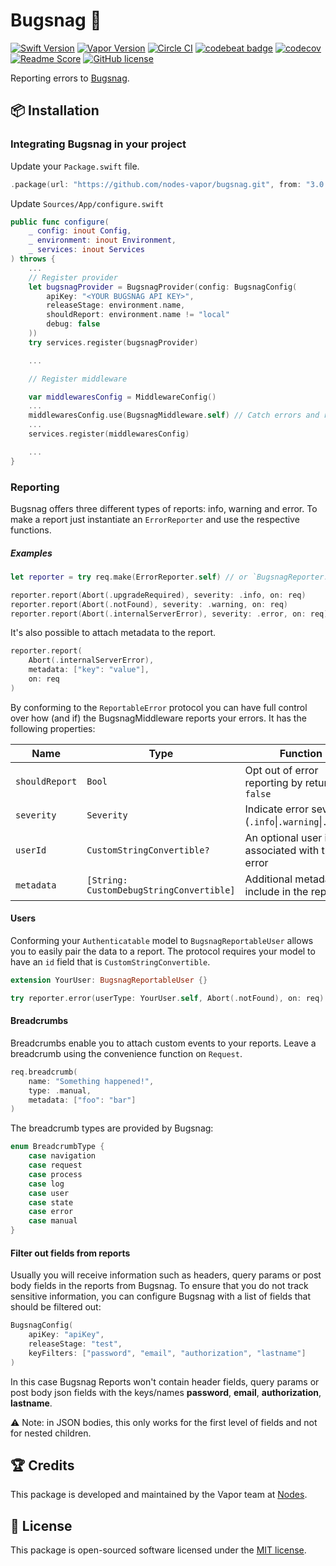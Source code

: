 # Bugsnag 🐛
[![Swift Version](https://img.shields.io/badge/Swift-4-brightgreen.svg)](http://swift.org)
[![Vapor Version](https://img.shields.io/badge/Vapor-3-F6CBCA.svg)](http://vapor.codes)
[![Circle CI](https://circleci.com/gh/nodes-vapor/bugsnag/tree/master.svg?style=shield)](https://circleci.com/gh/nodes-vapor/bugsnag)
[![codebeat badge](https://codebeat.co/badges/e93cc2d5-7365-4916-bc92-3f6bb39b18f4)](https://codebeat.co/projects/github-com-nodes-vapor-bugsnag-master)
[![codecov](https://codecov.io/gh/nodes-vapor/bugsnag/branch/master/graph/badge.svg)](https://codecov.io/gh/nodes-vapor/bugsnag)
[![Readme Score](http://readme-score-api.herokuapp.com/score.svg?url=https://github.com/nodes-vapor/bugsnag)](http://clayallsopp.github.io/readme-score?url=https://github.com/nodes-vapor/bugsnag)
[![GitHub license](https://img.shields.io/badge/license-MIT-blue.svg)](https://raw.githubusercontent.com/nodes-vapor/bugsnag/master/LICENSE)

Reporting errors to [Bugsnag](https://www.bugsnag.com/).

## 📦 Installation

### Integrating Bugsnag in your project

Update your `Package.swift` file.

```swift
.package(url: "https://github.com/nodes-vapor/bugsnag.git", from: "3.0.0")
```

Update `Sources/App/configure.swift`

```swift
public func configure(
    _ config: inout Config,
    _ environment: inout Environment,
    _ services: inout Services
) throws {
    ...
    // Register provider
    let bugsnagProvider = BugsnagProvider(config: BugsnagConfig(
        apiKey: "<YOUR BUGSNAG API KEY>",
        releaseStage: environment.name,
        shouldReport: environment.name != "local"
        debug: false
    ))
    try services.register(bugsnagProvider)

    ...

    // Register middleware

    var middlewaresConfig = MiddlewareConfig()
    ...
    middlewaresConfig.use(BugsnagMiddleware.self) // Catch errors and report to bugsnag
    ...
    services.register(middlewaresConfig)

    ...
}
```

### Reporting
Bugsnag offers three different types of reports: info, warning and error. To make a report just instantiate an `ErrorReporter` and use the respective functions.

##### Examples
```swift
let reporter = try req.make(ErrorReporter.self) // or `BugsnagReporter.self`

reporter.report(Abort(.upgradeRequired), severity: .info, on: req)
reporter.report(Abort(.notFound), severity: .warning, on: req)
reporter.report(Abort(.internalServerError), severity: .error, on: req) // you can omit the `severity` parameter since `.error` is the default
```

It's also possible to attach metadata to the report.
```swift
reporter.report(
    Abort(.internalServerError),
    metadata: ["key": "value"],
    on: req
)
```

By conforming to the `ReportableError` protocol you can have full control over how (and if) the BugsnagMiddleware reports your errors. It has the following properties:

| Name | Type | Function | Default |
|---|---|---|---|
| `shouldReport` | `Bool` | Opt out of error reporting by returning `false` | `true` |
| `severity` | `Severity` | Indicate error severity (`.info`\|`.warning`\|`.error`) | `.error` |
| `userId` | `CustomStringConvertible?` | An optional user id associated with the error | `nil` |
| `metadata` | `[String: CustomDebugStringConvertible]` | Additional metadata to include in the report | `[:]` |

#### Users
Conforming your `Authenticatable` model to `BugsnagReportableUser` allows you to easily pair the data to a report. The protocol requires your model to have an `id` field that is `CustomStringConvertible`.

```swift
extension YourUser: BugsnagReportableUser {}

try reporter.error(userType: YourUser.self, Abort(.notFound), on: req)
```

#### Breadcrumbs
Breadcrumbs enable you to attach custom events to your reports. Leave a breadcrumb using the convenience function on `Request`.

```swift
req.breadcrumb(
    name: "Something happened!",
    type: .manual,
    metadata: ["foo": "bar"]
)
```

The breadcrumb types are provided by Bugsnag:
```swift
enum BreadcrumbType {
    case navigation
    case request
    case process
    case log
    case user
    case state
    case error
    case manual
}
```

#### Filter out fields from reports
Usually you will receive information such as headers, query params or post body fields in the reports from Bugsnag. To ensure that you do not track sensitive information, you can configure Bugsnag with a list of fields that should be filtered out:

```swift
BugsnagConfig(
    apiKey: "apiKey",
    releaseStage: "test",
    keyFilters: ["password", "email", "authorization", "lastname"]
)
```
In this case Bugsnag Reports won't contain header fields, query params or post body json fields with the keys/names **password**, **email**, **authorization**, **lastname**.

⚠️ Note: in JSON bodies, this only works for the first level of fields and not for nested children.

## 🏆 Credits

This package is developed and maintained by the Vapor team at [Nodes](https://www.nodesagency.com).

## 📄 License

This package is open-sourced software licensed under the [MIT license](http://opensource.org/licenses/MIT).
